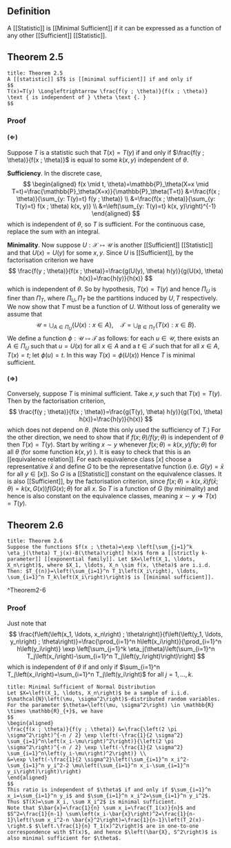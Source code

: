 ## Definition
A [[Statistic]] is [[Minimal Sufficient]] if it can be expressed as a function of any other [[Sufficient]] [[Statistic]].

## Theorem 2.5
```ad-theorem
title: Theorem 2.5
A [[statistic]] $T$ is [[minimal sufficient]] if and only if
$$
T(x)=T(y) \Longleftrightarrow \frac{f(y ; \theta)}{f(x ; \theta)} \text { is independent of } \theta \text {. }
$$
```
### Proof
#### ($\Longleftarrow$) 
Suppose $T$ is a statistic such that $T(x)=T(y)$ if and only if $\frac{f(y ; \theta)}{f(x ; \theta)}$ is equal to some $k(x, y)$ independent of $\theta$.

**Sufficiency**. In the discrete case,
$$
\begin{aligned}
f(x \mid t, \theta)=\mathbb{P}_\theta(X=x \mid T=t)=\frac{\mathbb{P}_\theta(X=x)}{\mathbb{P}_\theta(T=t)} &=\frac{f(x ; \theta)}{\sum_{y: T(y)=t} f(y ; \theta)} \\
&=\frac{f(x ; \theta)}{\sum_{y: T(y)=t} f(x ; \theta) k(x, y)} \\
&=\left(\sum_{y: T(y)=t} k(x, y)\right)^{-1}
\end{aligned}
$$
which is independent of $\theta$, so $T$ is sufficient. For the continuous case, replace the sum with an integral.

**Minimality**. Now suppose $U: \mathcal{X} \mapsto \mathcal{U}$ is another [[Sufficient]] [[Statistic]] and that $U(x)=U(y)$ for some $x, y$. Since $U$ is [[Sufficient]], by the factorisation criterion we have
$$
\frac{f(y ; \theta)}{f(x ; \theta)}=\frac{g(U(y), \theta) h(y)}{g(U(x), \theta) h(x)}=\frac{h(y)}{h(x)}
$$
which is independent of $\theta$. So by hypothesis, $T(x)=T(y)$ and hence $\Pi_U$ is finer than $\Pi_T$, where $\Pi_U, \Pi_T$ be the partitions induced by $U, T$ respectively. We now show that $T$ must be a function of $U$. Without loss of generality we assume that
$$
\mathcal{U}=\bigcup_{A \in \Pi_U}\{U(x): x \in A\}, \quad \mathcal{T}=\bigcup_{B \in \Pi_T}\{T(x): x \in B\} .
$$
We define a function $\phi: \mathcal{U} \mapsto \mathcal{T}$ as follows: for each $u \in \mathcal{U}$, there exists an $A \in \Pi_U$ such that $u=U(x)$ for all $x \in A$ and a $t \in \mathcal{T}$ such that for all $x \in A, T(x)=t$; let $\phi(u)=t$. In this way $T(x)=\phi(U(x))$ Hence $T$ is minimal sufficient.

#### ($\Longrightarrow$)
Conversely, suppose $T$ is minimal sufficient. Take $x, y$ such that $T(x)=T(y)$. Then by the factorisation criterion,
$$
\frac{f(y ; \theta)}{f(x ; \theta)}=\frac{g(T(y), \theta) h(y)}{g(T(x), \theta) h(x)}=\frac{h(y)}{h(x)}
$$
which does not depend on $\theta$. (Note this only used the sufficiency of $T$.)
For the other direction, we need to show that if $f(x ; \theta) / f(y ; \theta)$ is independent of $\theta$ then $T(x)=T(y)$. Start by writing $x \sim y$ whenever $f(x ; \theta)=k(x, y) f(y ; \theta)$ for all $\theta$ (for some function $k(x, y)$ ). It is easy to check that this is an [[equivalence relation]]. For each equivalence class $[x]$ choose a representative $\bar{x}$ and define $G$ to be the representative function (i.e. $G(y)=\bar{x}$ for all $y \in[x])$. So $G$ is a [[Statistic]] constant on the equivalence classes. It is also [[Sufficient]], by the factorisation criterion, since $f(x ; \theta)=k(x, \bar{x}) f(\bar{x} ; \theta)=k(x, G(x)) f(G(x) ; \theta)$ for all $x$. So $T$ is a function of $G$ (by minimality) and hence is also constant on the equivalence classes, meaning $x \sim y \Longrightarrow T(x)=T(y)$.

## Theorem 2.6
```ad-theorem
title: Theorem 2.6
Suppose the functions $f(x ; \theta)=\exp \left[\sum_{j=1}^k \eta_j(\theta) T_j(x)-B(\theta)\right] h(x)$ form a [[strictly k-parameter]] [[exponential family]]. Let $X=\left(X_1, \ldots, X_n\right)$, where $X_1, \ldots, X_n \sim f(x, \theta)$ are i.i.d. Then: $T_{(n)}=\left(\sum_{i=1}^n T_1\left(X_i\right), \ldots, \sum_{i=1}^n T_k\left(X_i\right)\right)$ is [[minimal sufficient]].
```
^Theorem2-6

### Proof
Just note that
$$
\frac{f\left(\left(x_1, \ldots, x_n\right) ; \theta\right)}{f\left(\left(y_1, \ldots, y_n\right) ; \theta\right)}=\frac{\prod_{i=1}^n h\left(x_i\right)}{\prod_{i=1}^n h\left(y_i\right)} \exp \left[\sum_{j=1}^k \eta_j(\theta)\left(\sum_{i=1}^n T_j\left(x_i\right)-\sum_{i=1}^n T_j\left(y_i\right)\right)\right]
$$
which is independent of $\theta$ if and only if $\sum_{i=1}^n T_j\left(x_i\right)=\sum_{i=1}^n T_j\left(y_i\right)$ for all $j=1, \ldots, k$.


```ad-example
title: Minimal Sufficient of Normal Distribution
Let $X=\left(X_1, \ldots, X_n\right)$ be a sample of i.i.d. $\mathcal{N}\left(\mu, \sigma^2\right)$-distributed random variables. For the parameter $\theta=\left(\mu, \sigma^2\right) \in \mathbb{R} \times \mathbb{R}_{+}$, we have
$$
\begin{aligned}
\frac{f(x ; \theta)}{f(y ; \theta)} &=\frac{\left(2 \pi \sigma^2\right)^{-n / 2} \exp \left(-\frac{1}{2 \sigma^2} \sum_{i=1}^n\left(x_i-\mu\right)^2\right)}{\left(2 \pi \sigma^2\right)^{-n / 2} \exp \left(-\frac{1}{2 \sigma^2} \sum_{i=1}^n\left(y_i-\mu\right)^2\right)} \\
&=\exp \left(-\frac{1}{2 \sigma^2}\left(\sum_{i=1}^n x_i^2-\sum_{i=1}^n y_i^2-2 \mu\left(\sum_{i=1}^n x_i-\sum_{i=1}^n y_i\right)\right)\right)
\end{aligned}
$$
This ratio is independent of $\theta$ if and only if $\sum_{i=1}^n x_i=\sum_{i=1}^n y_i$ and $\sum_{i=1}^n x_i^2=\sum_{i=1}^n y_i^2$. Thus $T(X)=\sum X_i, \sum X_i^2$ is minimal sufficient.
Note that $\bar{x}=\frac{1}{n} \sum x_i=\frac{T_1(x)}{n}$ and $S^2=\frac{1}{n-1} \sum\left(x_i-\bar{x}\right)^2=\frac{1}{n-1}\left(\sum x_i^2-n \bar{x}^2\right)=\frac{1}{n-1}\left(T_2(x)-\right.$ $\left.\frac{1}{n} T_1(x)^2\right)$ are in one-to-one correspondence with $T(x)$, and hence $\left(\bar{X}, S^2\right)$ is also minimal sufficient for $\theta$.
```